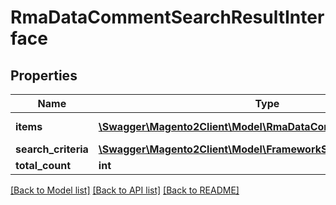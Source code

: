 # RmaDataCommentSearchResultInterface

## Properties
Name | Type | Description | Notes
------------ | ------------- | ------------- | -------------
**items** | [**\Swagger\Magento2Client\Model\RmaDataCommentInterface[]**](RmaDataCommentInterface.md) | Rma Status History list | 
**search_criteria** | [**\Swagger\Magento2Client\Model\FrameworkSearchCriteriaInterface**](FrameworkSearchCriteriaInterface.md) |  | 
**total_count** | **int** | Total count. | 

[[Back to Model list]](../README.md#documentation-for-models) [[Back to API list]](../README.md#documentation-for-api-endpoints) [[Back to README]](../README.md)


